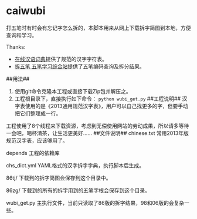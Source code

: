 # caiwubi
打五笔时有时会有忘记字怎么拆的，本脚本用来从网上下载拆字简图到本地，方便查询和学习。

Thanks:
  *  [在线汉语词典](http://xh.5156edu.com/page/z6211m4474j19255.html)提供了规范的汉字字符表。
  *  [拆五笔 五笔学习综合站](http://www.chaiwubi.com/)提供了五笔编码查询及拆分结果。

##用法##
1. 使用git命令克隆本工程或直接下载Zip包并解压之。
2. 工程根目录下，直接执行如下命令：
<code>python wubi_get.py</code>
##工程说明##
汉字表使用的是《2013通用规范汉字表》，用户可以自己找更多的字，但要手动把它们整理成一行。

工程使用了8个线程来下载资源，考虑到无偿使用网站的劳动成果，所以请多等待一会吧，喝杯清茶，让生活更美好......
##文件说明##
chinese.txt 常用2013年版规范汉字表，应该够用了。

depends 工程的依赖库

chs_dict.yml YAML格式的汉字拆字字典，执行脚本后生成。

86tj/ 下载到的拆字简图会保存到这个目录中。

86zg/ 下载到的所有的拆字用到的五笔字根会保存到这个目录。

wubi_get.py 主执行文件，当前只读取了86版的拆字结果，98和06版的会复杂一些。
